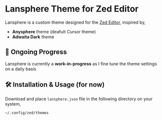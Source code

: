 # Lansphere Theme for Zed Editor

Lansphere is a custom theme designed for the [Zed Editor](https://zed.dev), inspired by,

- **Anysphere** theme (deafult Cursor theme)
- **Adwaita Dark** theme

## 🚧 Ongoing Progress

Lansphere is currently a **work-in-progress** as I fine tune the theme settings on a daily basis

## 🛠 Installation & Usage (for now)

Download and place `lansphere.json` file in the following directory on your system,
```bash
~/.config/zed/themes
```
